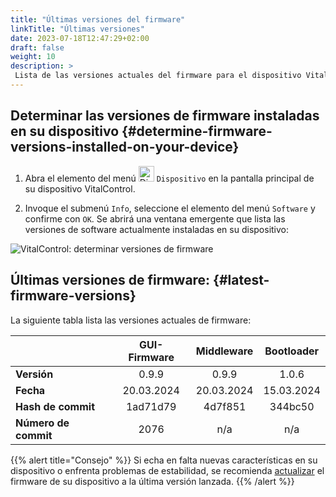 ```yaml
---
title: "Últimas versiones del firmware"
linkTitle: "Últimas versiones"
date: 2023-07-18T12:47:29+02:00
draft: false
weight: 10
description: >
 Lista de las versiones actuales del firmware para el dispositivo VitalControl.
---
```


## Determinar las versiones de firmware instaladas en su dispositivo {#determine-firmware-versions-installed-on-your-device}

1. Abra el elemento del menú <img src="/icons/device.svg" width="25" align="bottom" alt="Dispositivo" /> `Dispositivo` en la pantalla principal de su dispositivo VitalControl.

2. Invoque el submenú `Info`, seleccione el elemento del menú `Software` y confirme con `OK`. Se abrirá una ventana emergente que lista las versiones de software actualmente instaladas en su dispositivo:

![VitalControl: determinar versiones de firmware](../images/firmware-versions.png "Mostrar versiones de firmware")

## Últimas versiones de firmware: {#latest-firmware-versions}

La siguiente tabla lista las versiones actuales de firmware:

|                 | GUI-Firmware | Middleware  | Bootloader |
|-----------------|:------------:|:-----------:|:----------:|
| **Versión**     | 0.9.9        | 0.9.9       | 1.0.6      |
| **Fecha**       | 20.03.2024   | 20.03.2024  | 15.03.2024 |
| **Hash de commit** | 1ad71d79     | 4d7f851     | 344bc50    |
| **Número de commit**    | 2076         | n/a         | n/a        |

{{% alert title="Consejo" %}}
Si echa en falta nuevas características en su dispositivo o enfrenta problemas de estabilidad, se recomienda [actualizar](../update/) el firmware de su dispositivo a la última versión lanzada.
{{% /alert %}}
